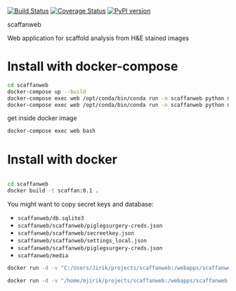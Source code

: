   
[![Build Status](https://travis-ci.org/mjirik/scaffanweb.svg?branch=master)](https://travis-ci.org/mjirik/scaffanweb)
[![Coverage Status](https://coveralls.io/repos/github/mjirik/scaffanweb/badge.svg?branch=master)](https://coveralls.io/github/mjirik/scaffanweb?branch=master)
[![PyPI version](https://badge.fury.io/py/scaffanweb.svg)](http://badge.fury.io/py/scaffanweb)


scaffanweb

Web application for scaffold analysis from H&E stained images
# Install with docker-compose

```bash
cd scaffanweb
docker-compose up --build 
docker-compose exec web /opt/conda/bin/conda run -n scaffanweb python manage.py migrate --noinput
docker-compose exec web /opt/conda/bin/conda run -n scaffanweb python manage.py collectstatic --no-input --clear
```

get inside docker image
```bash
docker-compose exec web bash
```

# Install with docker

```bash

cd scaffanweb
docker build -t scaffan:0.1 .
```

You might want to copy secret keys and database:

* `scaffanweb/db.sqlite3`
* `scaffanweb/scaffanweb/piglegsurgery-creds.json`
* `scaffanweb/scaffanweb/secreetkey.json`
* `scaffanweb/scaffanweb/settings_local.json`
* `scaffanweb/scaffanweb/piglegsurgery-creds.json`
* `scaffanweb/media`

```bash
docker run -d -v "C:/Users/Jirik/projects/scaffanweb:/webapps/scaffanweb_django/scaffanweb/" -v "C:/Users/Jirik/projects/scaffan:/webapps/scaffanweb_django/scaffan/" -p 8080:80 -p 8000:8000  --name scaffan scaffan:0.1
```

```bash
docker run -d -v "/home/mjirik/projects/scaffanweb:/webapps/scaffanweb_django/scaffanweb/" -v "/home/mjirik/projects/scaffan:/webapps/scaffanweb_django/scaffan/" -p 8080:8080 -p 80:8000  --name scaffan scaffan:0.1
```


